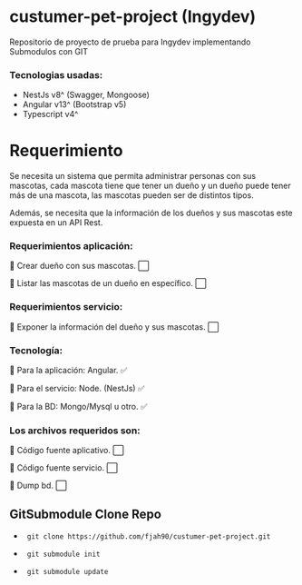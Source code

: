 # custumer-pet-project (Ingydev)
Repositorio de proyecto de prueba para Ingydev implementando Submodulos con GIT

### Tecnologias usadas:
* NestJs v8^ (Swagger, Mongoose)
* Angular v13^ (Bootstrap v5)
* Typescript v4^

# Requerimiento

Se necesita un sistema que permita administrar personas con sus mascotas, cada mascota tiene que tener un dueño y un dueño puede tener más de una mascota, las mascotas pueden ser de distintos tipos.

Además, se necesita que la información de los dueños y sus mascotas este expuesta en un API Rest.

### Requerimientos aplicación:

🚩 Crear dueño con sus mascotas.                        :white_large_square:

🚩 Listar las mascotas de un dueño en específico.       :white_large_square:

### Requerimientos servicio:

🚩 Exponer la información del dueño y sus mascotas.     :white_large_square:

### Tecnología:
🚩 Para la aplicación: Angular.     :white_check_mark:

🚩 Para el servicio: Node. (NestJs) :white_check_mark:

🚩 Para la BD: Mongo/Mysql u otro.  :white_check_mark:

### Los archivos requeridos son:
🚩 Código fuente aplicativo.    :white_large_square:

🚩 Código fuente servicio.      :white_large_square:

🚩 Dump bd.                     :white_large_square:

## GitSubmodule Clone Repo
-      git clone https://github.com/fjah90/custumer-pet-project.git
-      git submodule init
-      git submodule update

